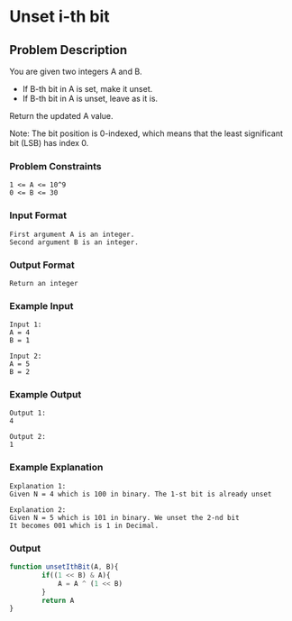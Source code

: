 # Unset i-th bit

## Problem Description
You are given two integers A and B.
- If B-th bit in A is set, make it unset.
- If B-th bit in A is unset, leave as it is.

Return the updated A value.

Note:
The bit position is 0-indexed, which means that the least significant bit (LSB) has index 0.

### Problem Constraints
````
1 <= A <= 10^9
0 <= B <= 30
````

### Input Format
````
First argument A is an integer.
Second argument B is an integer.
````

### Output Format
````
Return an integer
````

### Example Input
````
Input 1:
A = 4
B = 1

Input 2:
A = 5
B = 2
````

### Example Output
````
Output 1:
4

Output 2:
1
````

### Example Explanation
````
Explanation 1:
Given N = 4 which is 100 in binary. The 1-st bit is already unset

Explanation 2:
Given N = 5 which is 101 in binary. We unset the 2-nd bit
It becomes 001 which is 1 in Decimal.
````

### Output

``` javascript showLineNumbers copy filename="JavaScript"
function unsetIthBit(A, B){
        if((1 << B) & A){
            A = A ^ (1 << B)
        }
        return A
}
```